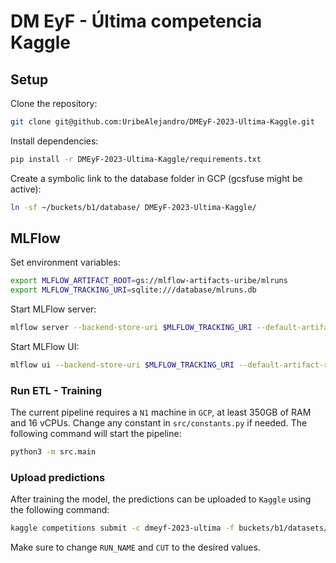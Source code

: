 # DM EyF - Última competencia Kaggle

## Setup

Clone the repository:

```bash
git clone git@github.com:UribeAlejandro/DMEyF-2023-Ultima-Kaggle.git
```

Install dependencies:

```bash
pip install -r DMEyF-2023-Ultima-Kaggle/requirements.txt
```

Create a symbolic link to the database folder in GCP (gcsfuse might be active):

```bash
ln -sf ~/buckets/b1/database/ DMEyF-2023-Ultima-Kaggle/
```

## MLFlow

Set environment variables:

```bash
export MLFLOW_ARTIFACT_ROOT=gs://mlflow-artifacts-uribe/mlruns
export MLFLOW_TRACKING_URI=sqlite:///database/mlruns.db
```

Start MLFlow server:

```bash
mlflow server --backend-store-uri $MLFLOW_TRACKING_URI --default-artifact-root $MLFLOW_ARTIFACT_ROOT --host 0.0.0.0 --port 6000
```

Start MLFlow UI:

```bash
mlflow ui --backend-store-uri $MLFLOW_TRACKING_URI --default-artifact-root $MLFLOW_ARTIFACT_ROOT --host 0.0.0.0 --port 5000
```

### Run ETL - Training

The current pipeline requires a `N1` machine in `GCP`, at least 350GB of RAM and 16 vCPUs. Change any constant in `src/constants.py` if needed. The following command will start the pipeline:

```bash
python3 -m src.main
```

### Upload predictions

After training the model, the predictions can be uploaded to `Kaggle` using the following command:

```bash
kaggle competitions submit -c dmeyf-2023-ultima -f buckets/b1/datasets/processed/predictions/RUN_NAME/CUT.csv -m "mlflow: RUN_NAME"
```

Make sure to change `RUN_NAME` and `CUT` to the desired values.
